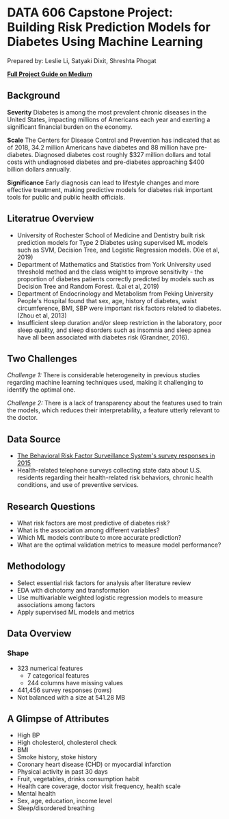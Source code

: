 # DATA 606 Capstone Project: Building Risk Prediction Models for Diabetes Using Machine Learning

Prepared by: Leslie Li, Satyaki Dixit, Shreshta Phogat

[**Full Project Guide on Medium**](https://medium.com/@leslie.knightley/building-risk-predictions-models-for-diabetes-using-machine-learning-9e6513bf6b9d)
## Background

**Severity**
Diabetes is among the most prevalent chronic diseases in the United States, impacting millions of Americans each year and exerting a significant financial burden on the economy. 

**Scale**
The Centers for Disease Control and Prevention has indicated that as of 2018, 34.2 million Americans have diabetes and 88 million have pre-diabetes. Diagnosed diabetes cost roughly $327 million dollars and total costs with undiagnosed diabetes and pre-diabetes approaching $400 billion dollars annually.

**Significance**
Early diagnosis can lead to lifestyle changes and more effective treatment, making predictive models for diabetes risk important tools for public and public health officials.

## Literatrue Overview
- University of Rochester School of Medicine and Dentistry built risk prediction models for Type 2 Diabetes using supervised ML models such as SVM, Decision Tree, and Logistic Regression models. (Xie et al, 2019)
- Department of Mathematics and Statistics from York University used threshold method and the class weight to improve sensitivity - the proportion of diabetes patients correctly predicted by models such as Decision Tree and Random Forest. (Lai et al, 2019)
- Department of Endocrinology and Metabolism from Peking University People's Hospital found that sex, age, history of diabetes, waist circumference, BMI, SBP were important risk factors related to diabetes. (Zhou et al, 2013)
- Insufficient sleep duration and/or sleep restriction in the laboratory, poor sleep quality, and sleep disorders such as insomnia and sleep apnea have all been associated with diabetes risk (Grandner, 2016). 

## Two Challenges 
*Challenge 1:* There is considerable heterogeneity in previous studies regarding machine learning techniques used, making it challenging to identify the optimal one. 

*Challenge 2:* There is a lack of transparency about the features used to train the models, which reduces their interpretability, a feature utterly relevant to the doctor.

## Data Source
- [The Behavioral Risk Factor Surveillance System's survey responses in 2015](https://www.cdc.gov/brfss/annual_data/2015/pdf/overview_2015.pdf)
- Health-related telephone surveys collecting state data about U.S. residents regarding their health-related risk behaviors, chronic health conditions, and use of preventive services.

## Research Questions
- What risk factors are most predictive of diabetes risk?
- What is the association among different variables?
- Which ML models contribute to more accurate prediction?
- What are the optimal validation metrics to measure model performance?

## Methodology
- Select essential risk factors for analysis after literature review
- EDA with dichotomy and transformation
- Use multivariable weighted logistic regression models to measure associations among factors
- Apply supervised ML models and metrics

## Data Overview
### Shape
- 323 numerical features
  - 7 categorical features
  - 244 columns have missing values 
- 441,456 survey responses (rows)
- Not balanced with a size at 541.28 MB

## A Glimpse of Attributes
- High BP
- High cholesterol, cholesterol check
- BMI
- Smoke history, stoke history
- Coronary heart disease (CHD) or myocardial infarction
- Physical activity in past 30 days
- Fruit, vegetables, drinks consumption habit
- Health care coverage, doctor visit frequency, health scale
- Mental health
- Sex, age, education, income level
- Sleep/disordered breathing


